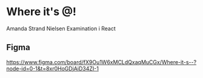 # Where it's @!

Amanda Strand Nielsen
Examination i React

## Figma
https://www.figma.com/board/fX9Ou1W6xMCLdQxaqMuCGx/Where-it-s--?node-id=0-1&t=8xr0HoGDjAiD34ZI-1
